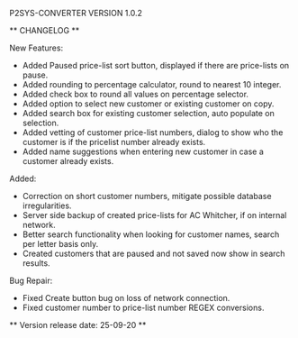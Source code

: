 P2SYS-CONVERTER VERSION 1.0.2

** CHANGELOG **

New Features:

- Added Paused price-list sort button, displayed if there are price-lists on pause.
- Added rounding to percentage calculator, round to nearest 10 integer.
- Added check box to round all values on percentage selector.
- Added option to select new customer or existing customer on copy.
- Added search box for existing customer selection, auto populate on selection.
- Added vetting of customer price-list numbers, dialog to show who the customer is if the pricelist number already exists.
- Added name suggestions when entering new customer in case a customer already exists.

Added:

- Correction on short customer numbers, mitigate possible database irregularities.
- Server side backup of created price-lists for AC Whitcher, if on internal network.
- Better search functionality when looking for customer names, search per letter basis only.
- Created customers that are paused and not saved now show in search results.

Bug Repair:

- Fixed Create button bug on loss of network connection.
- Fixed customer number to price-list number REGEX conversions.

** Version release date: 25-09-20 **

